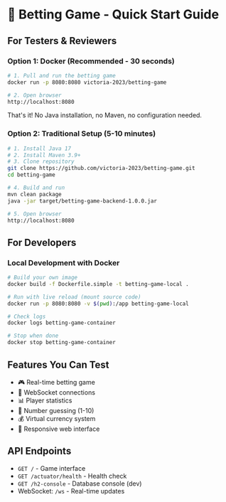 # 🎲 Betting Game - Quick Start Guide

## For Testers & Reviewers

### Option 1: Docker (Recommended - 30 seconds)
```bash
# 1. Pull and run the betting game
docker run -p 8080:8080 victoria-2023/betting-game

# 2. Open browser
http://localhost:8080
```
That's it! No Java installation, no Maven, no configuration needed.

### Option 2: Traditional Setup (5-10 minutes)
```bash
# 1. Install Java 17
# 2. Install Maven 3.9+
# 3. Clone repository
git clone https://github.com/victoria-2023/betting-game.git
cd betting-game

# 4. Build and run
mvn clean package
java -jar target/betting-game-backend-1.0.0.jar

# 5. Open browser
http://localhost:8080
```

## For Developers

### Local Development with Docker
```bash
# Build your own image
docker build -f Dockerfile.simple -t betting-game-local .

# Run with live reload (mount source code)
docker run -p 8080:8080 -v $(pwd):/app betting-game-local

# Check logs
docker logs betting-game-container

# Stop when done
docker stop betting-game-container
```

## Features You Can Test
- 🎮 Real-time betting game
- 🔌 WebSocket connections
- 📊 Player statistics
- 🎯 Number guessing (1-10)
- 💰 Virtual currency system
- 📱 Responsive web interface

## API Endpoints
- `GET /` - Game interface
- `GET /actuator/health` - Health check
- `GET /h2-console` - Database console (dev)
- WebSocket: `/ws` - Real-time updates
